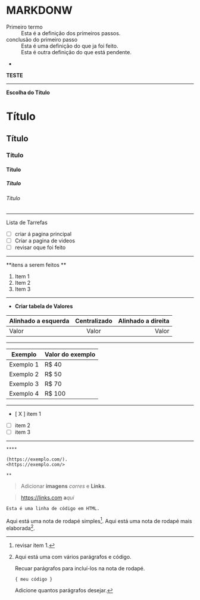 # MARKDONW
 
<dl>
  <dt>Primeiro termo</dt>
  <dd>Esta é a definição dos primeiros passos.</dd>
  <dt> conclusão do primeiro passo</dt>
  <dd>Esta é uma definição do que ja foi feito. </dd>
  <dd>Esta é outra definição do que está pendente.</dd>
</dl>

 
 
 *
 **TESTE**
 
***
**Escolha do Título**

 # Título 
## Título 
### Título 
#### Título 
##### Título
###### Título 

***
Lista de Tarrefas 

- [ ] criar á pagina principal 
- [ ] Criar a pagina de videos 
- [ ] revisar oque foi feito 
***
**itens a serem feitos **

1. Item 1
2. Item 2
3. Item 3
***
 - **Criar tabela de Valores** 

Alinhado a esquerda | Centralizado | Alinhado a direita
:--------- | :------: | ---:
Valor | Valor | Valor

***

Exemplo   | Valor do exemplo
--------- | ------
Exemplo 1 | R$ 40
Exemplo 2 | R$ 50
Exemplo 3 | R$ 70
Exemplo 4 | R$ 100
***
 - [ X ] item 1 
 - [ ] item 2
 - [ ] item 3
  ***
  >
  
   
    
    ****

    (https://exemplo.com/).
    <https://exemplo.com/>

    **
 >
>Adicionar **imagens** _corres_ e **Links**.
 
 >  <https://links.com> **a**_qui_

~~~html
Esta é uma linha de código em HTML.
~~~


Aqui está uma nota de rodapé simples[^1]. Aqui está uma nota de rodapé mais elaborada[^bignote].

[^1]: revisar item 1.
[^1]: revisar item 2.
[^1]: revisar item 3.


[^bignote]: Aqui está uma com vários parágrafos e código.

    Recuar parágrafos para incluí-los na nota de rodapé.

    `{ meu código }`

    Adicione quantos parágrafos desejar.
 


  

